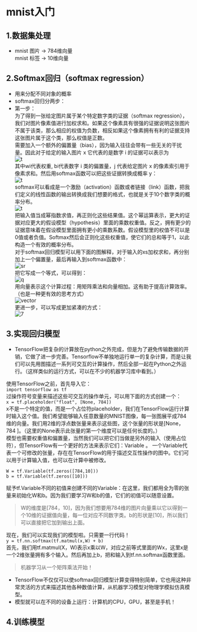 # mnist入门
## 1.数据集处理
* mnist 图片 -> 784维向量  
mnist 标签 -> 10维向量
## 2.Softmax回归（softmax regression）
* 用来分配不同对象的概率
* softmax回归分两步：
* 第一步：  
为了得到一张给定图片属于某个特定数字类的证据（softmax regression），我们对图片像素值进行加权求和。如果这个像素具有很强的证据说明这张图片不属于该类，那么相应的权值为负数，相反如果这个像素拥有有利的证据支持这张图片属于这个类，那么权值是正数。    
需要加入一个额外的偏置量（bias），因为输入往往会带有一些无关的干扰量。因此对于给定的输入图片 x 它代表的是数字 i 的证据可以表示为  
![t](http://www.tensorfly.cn/tfdoc/images/mnist1.png)  
其中wi代表权重, bi代表数字 i 类的偏置量，j 代表给定图片 x 的像素索引用于像素求和。然后用softmax函数可以把这些证据转换成概率 y：  
![t](http://www.tensorfly.cn/tfdoc/images/mnist4.png)  
softmax可以看成是一个激励（activation）函数或者链接（link）函数，把我们定义的线性函数的输出转换成我们想要的格式，也就是关于10个数字类的概率分布。  
![t](http://www.tensorfly.cn/tfdoc/images/mnist5.png)  
把输入值当成幂指数求值，再正则化这些结果值。这个幂运算表示，更大的证据对应更大的假设模型（hypothesis）里面的乘数权重值。反之，拥有更少的证据意味着在假设模型里面拥有更小的乘数系数。假设模型里的权值不可以是0值或者负值。Softmax然后会正则化这些权重值，使它们的总和等于1，以此构造一个有效的概率分布。  
对于softmax回归模型可以用下面的图解释，对于输入的xs加权求和，再分别加上一个偏置量，最后再输入到softmax函数中：  
![sr](http://www.tensorfly.cn/tfdoc/images/softmax-regression-scalargraph.png)  
把它写成一个等式，可以得到：  
![q](http://www.tensorfly.cn/tfdoc/images/softmax-regression-scalarequation.png)  
用向量表示这个计算过程：用矩阵乘法和向量相加。这有助于提高计算效率。（也是一种更有效的思考方式）  
![vector](http://www.tensorfly.cn/tfdoc/images/softmax-regression-vectorequation.png)  
更进一步，可以写成更加紧凑的方式：  
![7](http://www.tensorfly.cn/tfdoc/images/mnist7.png)
## 3.实现回归模型  
* TensorFlow把复杂的计算放在python之外完成，但是为了避免传输数据的开销，它做了进一步完善。Tensorflow不单独地运行单一的复杂计算，而是让我们可以先用图描述一系列可交互的计算操作，然后全部一起在Python之外运行。（这样类似的运行方式，可以在不少的机器学习库中看到。）  

使用TensorFlow之前，首先导入它：  
`import tensorflow as tf`  
过操作符号变量来描述这些可交互的操作单元，可以用下面的方式创建一个：  
`x = tf.placeholder("float", [None, 784])`  
x不是一个特定的值，而是一个占位符placeholder，我们在TensorFlow运行计算时输入这个值。我们希望能够输入任意数量的MNIST图像，每一张图展平成784维的向量。我们用2维的浮点数张量来表示这些图，这个张量的形状是[None，784 ]。（这里的None表示此张量的第一个维度可以是任何长度的。）  
模型也需要权重值和偏置量，当然我们可以把它们当做是另外的输入（使用占位符），但TensorFlow有一个更好的方法来表示它们：Variable 。 一个Variable代表一个可修改的张量，存在在TensorFlow的用于描述交互性操作的图中。它们可以用于计算输入值，也可以在计算中被修改。  
```
W = tf.Variable(tf.zeros([784,10]))
b = tf.Variable(tf.zeros([10]))
```
赋予tf.Variable不同的初值来创建不同的Variable：在这里，我们都用全为零的张量来初始化W和b。因为我们要学习W和b的值，它们的初值可以随意设置。  
> W的维度是[784，10]，因为我们想要用784维的图片向量乘以它以得到一个10维的证据值向量，每一位对应不同数字类。b的形状是[10]，所以我们可以直接把它加到输出上面。  

现在，我们可以实现我们的模型啦。只需要一行代码！  
`y = tf.nn.softmax(tf.matmul(x,W) + b)`  
首先，我们用tf.matmul(X，W)表示x乘以W，对应之前等式里面的Wx，这里x是一个2维张量拥有多个输入。然后再加上b，把和输入到tf.nn.softmax函数里面。
> 机器学习从一个矩阵乘法开始！
* TensorFlow不仅仅可以使softmax回归模型计算变得特别简单，它也用这种非常灵活的方式来描述其他各种数值计算，从机器学习模型对物理学模拟仿真模型。  
* 模型就可以在不同的设备上运行：计算机的CPU，GPU，甚至是手机！
## 4.训练模型
